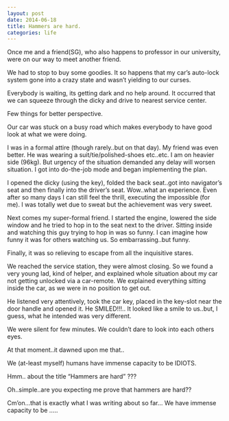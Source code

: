 ```yaml
---
layout: post
date: 2014-06-18
title: Hammers are hard.
categories: life
---
```


Once me and a friend(SG), who also happens to professor in our university, were on our way to meet another friend.

We had to stop to buy some goodies. It so happens that my car’s auto-lock system gone into a crazy state and wasn’t yielding to our curses.

Everybody is waiting, its getting dark and no help around. It occurred  that we can squeeze through the dicky and drive to nearest service center.

Few things for better perspective.

Our car was stuck on a busy road which makes everybody to have good look at what we were doing.

I was in a formal attire (though rarely..but on that day). My friend was even better. He was wearing a suit/tie/polished-shoes etc..etc. I am on heavier side (96kg). But urgency of the situation demanded any delay will worsen situation. I got into do-the-job mode and began implementing the plan.

I opened the dicky (using the key), folded the back seat..got into navigator’s seat and then finally into the driver’s seat. Wow..what an experience. Even after so many days I can still feel the thrill, executing the impossible (for me). I was totally wet due to sweat but the achievement was very sweet.

Next comes my super-formal friend. I started the engine, lowered the side window and he tried to hop in to the seat next to the driver. Sitting inside and watching this guy trying to hop in was so funny. I can imagine how funny it was for others watching us. So embarrassing..but funny.

Finally, it was so relieving to escape from all the inquisitive stares.

We reached the service station, they were almost closing. So we found a very young lad, kind of helper, and explained whole situation about my car not getting unlocked via a car-remote. We explained everything sitting inside the car, as we were in no position to get out.

He listened very attentively, took the car key, placed in the key-slot near the door handle and opened it. He SMILED!!!.. It looked like a smile to us..but, I guess, what he intended was very different.

We were silent for few minutes. We couldn’t dare to look into each others eyes.

At that moment..it dawned upon me that..

We (at-least myself) humans have immense capacity to be IDIOTS.

Hmm.. about the title “Hammers are hard”   ???

Oh..simple..are you expecting me prove that hammers are hard??

Cm’on…that is exactly what I was writing about so far… We have immense capacity to be  …..


